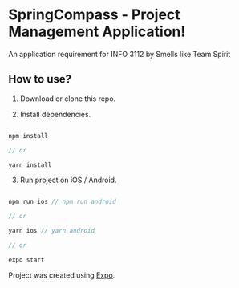 ﻿# SpringCompass - Project Management Application!

An application requirement for INFO 3112 by Smells like Team Spirit


##  How to use?

1. Download or clone this repo.

2. Install dependencies.

```js

npm install

// or

yarn install

```

3. Run project on iOS / Android.

```js

npm run ios // npm run android

// or

yarn ios // yarn android

// or

expo start

```

Project was created using [Expo](https://expo.io/).
